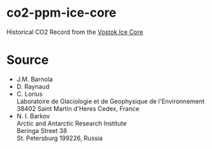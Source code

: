 # co2-ppm-ice-core
Historical CO2 Record from the [Vostok Ice Core](http://cdiac.ornl.gov/trends/co2/vostok.html)

# Source
* J.M. Barnola                                                    
* D. Raynaud
* C. Lorius                                                       
  Laboratoire de Glaciologie et de Geophysique de l'Environnement 
  38402 Saint Martin d'Heres Cedex, France
* N. I. Barkov                                                    
  Arctic and Antarctic Research Institute                         
  Beringa Street 38                                               
  St. Petersburg 199226, Russia                                   

